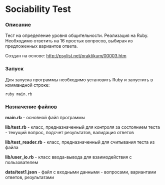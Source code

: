 # Sociability Test

### Описание

Тест на определение уровня общительности. Реализация на Ruby.
Необходимо ответить на 16 простых вопросов, выбирая из предложенных вариантов ответа.

Создан на основе: http://psylist.net/praktikum/00003.htm


### Запуск

Для запуска программы необходимо установить Ruby и запустить в коммандной строке:

`ruby main.rb`

### Назначение файлов

**main.rb** - основной файл программы

**lib/test.rb** - класс, предназначенный для контроля за состоянием теста - текущий вопрос, подсчет результатов, валидация ответов

**lib/test_reader.rb** - класс, предназначенный для считывания теста из файла

**lib/user_io.rb** - класс ввода-вывода для взаимодействия с пользователем

**data/test1.json** - файл с входными данными - вопросами, вариантами ответов, результатами
